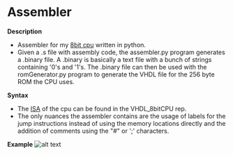 # Assembler

**Description**
  - Assembler for my [8bit cpu](https://github.com/dma-neves/8bitCPU) written in python.
  - Given a .s file with assembly code, the assembler.py program generates a .binary file. A .binary is basically a text file with a bunch of strings containing '0's and '1's. The .binary file can then be used with the romGenerator.py program to generate the VHDL file for the 256 byte ROM the CPU uses.
  
**Syntax**
  - The [ISA](https://github.com/dma-neves/8bitCPU/blob/main/other/ISA.txt) of the cpu can be found in the VHDL_8bitCPU rep.
  - The only nuances the assembler contains are the usage of labels for the jump instructions instead of using the memory locations directly and the addition of comments using the "#" or ';' characters.
  
**Example**
  ![alt text](https://github.com/dma-neves/Assembler/blob/main/other/code.png)
